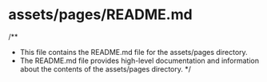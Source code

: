 # assets/pages/README.md
/**
 * This file contains the README.md file for the assets/pages directory.
 * The README.md file provides high-level documentation and information about the contents of the assets/pages directory.
 */